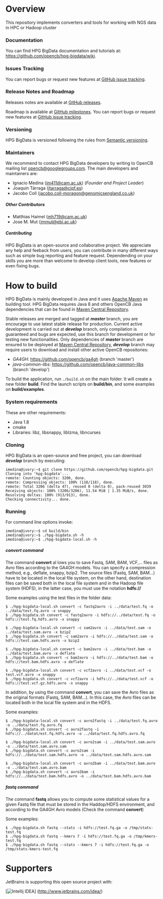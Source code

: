 # Overview
This repository implements converters and tools for working with NGS data in HPC or Hadoop cluster

### Documentation
You can find HPG BigData documentation and tutorials at: https://github.com/opencb/hpg-bigdata/wiki.

### Issues Tracking
You can report bugs or request new features at [GitHub issue tracking](https://github.com/opencb/hpg-bigdata/issues).

### Release Notes and Roadmap
Releases notes are available at [GitHub releases](https://github.com/opencb/hpg-bigdata/releases).

Roadmap is available at [GitHub milestones](https://github.com/opencb/hpg-bigdata/milestones). You can report bugs or request new features at [GitHub issue tracking](https://github.com/opencb/hpg-bigdata/issues).

### Versioning
HPG BigData is versioned following the rules from [Semantic versioning](http://semver.org/).

### Maintainers
We recommend to contact HPG BigData developers by writing to OpenCB mailing list opencb@googlegroups.com. The main developers and maintainers are:
* Ignacio Medina (im411@cam.ac.uk) (_Founder and Project Leader_)
* Joaquín Tárraga (jtarraga@cipf.es)
* Jacobo Coll (jacobo.coll-moragon@genomicsengland.co.uk)

##### Other Contributors
* Matthias Haimel (mh719@cam.ac.uk)
* Jose M. Mut (jmmut@ebi.ac.uk)

##### Contributing
HPG BigData is an open-source and collaborative project. We appreciate any help and feeback from users, you can contribute in many different ways such as simple bug reporting and feature request. Dependending on your skills you are more than welcome to develop client tools, new features or even fixing bugs.


# How to build
HPG BigData is mainly developed in Java and it uses [Apache Maven](http://maven.apache.org/) as building tool. HPG BigData requires Java 8 and others OpenCB Java dependencies that can be found in [Maven Central Repository](http://search.maven.org/).

Stable releases are merged and tagged at **_master_** branch, you are encourage to use latest stable release for production. Current active development is carried out at **_develop_** branch, only compilation is guaranteed and bugs are expected, use this branch for development or for testing new functionalities. Only dependencies of **_master_** branch are ensured to be deployed at [Maven Central Repository](http://search.maven.org/), **_develop_** branch may require users to download and install other active OpenCB repositories:

* _GA4GH_: https://github.com/opencb/ga4gh (branch 'master')
* _java-common-libs_: https://github.com/opencb/java-common-libs (branch 'develop')

To build the application, run `./build.sh` on the main folder. It will create a new folder **build**. Find the launch scripts on **build/bin**, and some examples on **build/examples**.

### System requirements
These are other requirements:

* Java 1.8
* cmake
* Libraries: libz, libsnappy, liblzma, libncurses


### Cloning
HPG BigData is an open-source and free project, you can download **_develop_** branch by executing:

    imedina@ivory:~$ git clone https://github.com/opencb/hpg-bigdata.git
    Cloning into 'hpg-bigdata'...
    remote: Counting objects: 3206, done.
    remote: Compressing objects: 100% (118/118), done.
    remote: Total 3206 (delta 47), reused 0 (delta 0), pack-reused 3039
    Receiving objects: 100% (3206/3206), 11.54 MiB | 1.35 MiB/s, done.
    Resolving deltas: 100% (913/913), done.
    Checking connectivity... done.


### Running
For command line options invoke:

    imedina@ivory:~$ cd build/bin
    imedina@ivory:~$ ./hpg-bigdata.sh -h
    imedina@ivory:~$ ./hpg-bigdata-local.sh -h


##### _convert_ command
The command **convert** al lows you to save Fastq, SAM, BAM, VCF,... files as Avro files according to the GA4GH models. You can specify a compression method, e.g., deflate, snappy, bzip2.
The source files (Fastq, SAM, BAM...) have to be located in the local file system, on the other hand, destination files can be saved both in the local file system and in the Hadoop file system (HDFS), in the latter case, you must use the notation **hdfs://**
  
  Some examples using the test files in the folder data:
   
    $ ./hpg-bigdata-local.sh convert -c fastq2avro -i ../data/test.fq -o ../data/test.fq.avro -x snappy
    $ ./hpg-bigdata.sh convert -c fastq2avro -i hdfs://../data/test.fq -o hdfs://test.fq.hdfs.avro -x snappy
    
    $ ./hpg-bigdata-local.sh convert -c sam2avro -i ../data/test.sam -o ../data/test.sam.avro -x bzip2
    $ ./hpg-bigdata.sh convert -c sam2avro -i hdfs://../data/test.sam -o hdfs://test.sam.hdfs.avro -x bzip2
    
    $ ./hpg-bigdata-local.sh convert -c bam2avro -i ../data/test.bam -o ../data/test.bam.avro -x deflate
    $ ./hpg-bigdata.sh convert -c bam2avro -i hdfs://../data/test.bam -o hdfs://test.bam.hdfs.avro -x deflate

    $ ./hpg-bigdata-local.sh convert -c vcf2avro -i ../data/test.vcf -o test.vcf.avro -x snappy
    $ ./hpg-bigdata.sh convert -c vcf2avro -i hdfs://../data/test.vcf -o hdfs://test.vcf.gz.hdfs.avro -x snappy

  In addition, by using the command **convert**, you can save the Avro files as the original formats (Fastq, SAM, BAM...). In this case, the Avro files can be located both in the local file system and in the HDFS. 
  
  Some examples:
   
    $ ./hpg-bigdata-local.sh convert -c avro2fastq -i ../data/test.fq.avro -o ../data/test.fq.avro.fq
    $ ./hpg-bigdata.sh convert -c avro2fastq -i hdfs://../datat/est.fq.hdfs.avro -o ../data/test.fq.hdfs.avro.fq
    
    $ ./hpg-bigdata-local.sh convert -c avro2sam -i ../data/test.sam.avro -o ../data/test.sam.avro.sam
    $ ./hpg-bigdata.sh convert -c avro2sam -i hdfs://../data/test.sam.hdfs.avro -o ../data/test.sam.hdfs.avro.sam
    
    $ ./hpg-bigdata-local.sh convert -c avro2bam -i ../data/test.bam.avro -o ../data/test.sam.avro.bam
    $ ./hpg-bigdata.sh convert -c avro2bam -i hdfs://../data/test.bam.hdfs.avro -o ../data/test.bam.hdfs.avro.bam
   

##### _fastq_ command
  The command **fastq** allows you to compute some statistical values for a given Fastq file that must be stored in the Haddop/HDFS environment, and according to the GA4GH Avro models (Check the command **convert**)
  
  Some examples:
   
    $ ./hpg-bigdata.sh fastq --stats -i hdfs://test.fq.ga -o /tmp/stats-test.fq
    $ ./hpg-bigdata.sh fastq --kmers 7 -i hdfs://test.fq.ga -o /tmp/kmers-test.fq
    $ ./hpg-bigdata.sh fastq --stats --kmers 7 -i hdfs://test.fq.ga -o /tmp/stats-kmers-test.fq
    
# Supporters
JetBrains is supporting this open source project with:

[![Intellij IDEA](https://www.jetbrains.com/idea/docs/logo_intellij_idea.png)]
(http://www.jetbrains.com/idea/)
